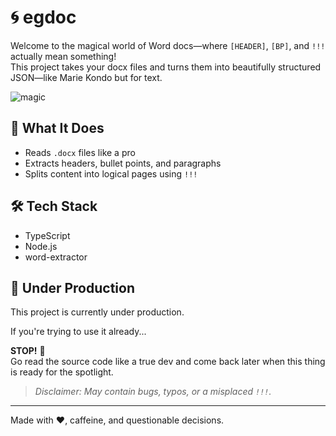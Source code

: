 # 🌀 egdoc

Welcome to the magical world of Word docs—where `[HEADER]`, `[BP]`, and `!!!` actually mean something!  
This project takes your docx files and turns them into beautifully structured JSON—like Marie Kondo but for text.

![magic](https://media2.giphy.com/media/v1.Y2lkPTc5MGI3NjExdWswejM1dHprdXVndXJwaHBzcnBhd282Njc5c3lvc3dsMTdhM3R6dSZlcD12MV9pbnRlcm5hbF9naWZfYnlfaWQmY3Q9Zw/oVvhEYvWDvE1G/giphy.gif)

## 🚀 What It Does

- Reads `.docx` files like a pro
- Extracts headers, bullet points, and paragraphs
- Splits content into logical pages using `!!!`

## 🛠 Tech Stack

- TypeScript
- Node.js
- word-extractor

## 🚧 Under Production

This project is currently under production.

If you're trying to use it already...

**STOP!** 🛑  
Go read the source code like a true dev and come back later when this thing is ready for the spotlight.

> _Disclaimer: May contain bugs, typos, or a misplaced `!!!`._

---

Made with ❤️, caffeine, and questionable decisions.
